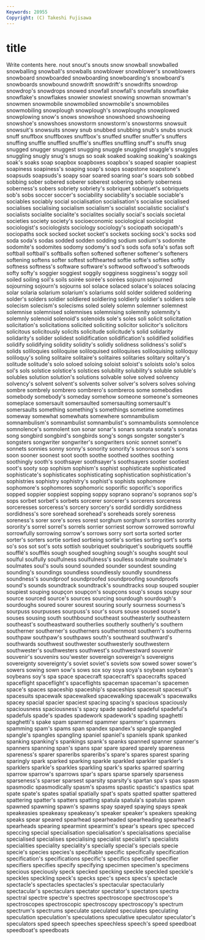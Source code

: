 ```yaml
---
Keywords: 28955 
Copyright: (C) Takeshi Fujisawa
---
```


# title

Write contents here.
nout snout's snouts snow snowball snowballed
snowballing snowball's snowballs snowblower snowblower's snowblowers snowboard snowboarded snowboarding snowboarding's
snowboard's snowboards snowbound snowdrift snowdrift's snowdrifts snowdrop snowdrop's snowdrops snowed
snowfall snowfall's snowfalls snowflake snowflake's snowflakes snowier snowiest snowing snowman
snowman's snowmen snowmobile snowmobiled snowmobile's snowmobiles snowmobiling snowplough snowplough's snowploughs
snowplowed snowplowing snow's snows snowshoe snowshoed snowshoeing snowshoe's snowshoes snowstorm
snowstorm's snowstorms snowsuit snowsuit's snowsuits snowy snub snubbed snubbing snub's
snubs snuck snuff snuffbox snuffboxes snuffbox's snuffed snuffer snuffer's snuffers
snuffing snuffle snuffled snuffle's snuffles snuffling snuff's snuffs snug snugged
snugger snuggest snugging snuggle snuggled snuggle's snuggles snuggling snugly snug's
snugs so soak soaked soaking soaking's soakings soak's soaks soap
soapbox soapboxes soapbox's soaped soapier soapiest soapiness soapiness's soaping soap's
soaps soapstone soapstone's soapsuds soapsuds's soapy soar soared soaring soar's
soars sob sobbed sobbing sober sobered soberer soberest sobering soberly
soberness soberness's sobers sobriety sobriety's sobriquet sobriquet's sobriquets sob's sobs
soccer soccer's sociability sociability's sociable sociable's sociables sociably social socialisation
socialisation's socialise socialised socialises socialising socialism socialism's socialist socialistic socialist's
socialists socialite socialite's socialites socially social's socials societal societies society
society's socioeconomic sociological sociologist sociologist's sociologists sociology sociology's sociopath sociopath's
sociopaths sock socked socket socket's sockets socking sock's socks sod
soda soda's sodas sodded sodden sodding sodium sodium's sodomite sodomite's
sodomites sodomy sodomy's sod's sods sofa sofa's sofas soft softball
softball's softballs soften softened softener softener's softeners softening softens softer
softest softhearted softie softie's softies softly softness softness's software software's
softwood softwood's softwoods softy softy's soggier soggiest soggily sogginess sogginess's
soggy soil soiled soiling soil's soils soirée soirée's soirées sojourn
sojourned sojourning sojourn's sojourns sol solace solaced solace's solaces solacing
solar solaria solarium solarium's solariums sold solder soldered soldering solder's
solders soldier soldiered soldiering soldierly soldier's soldiers sole solecism solecism's
solecisms soled solely solemn solemner solemnest solemnise solemnised solemnises solemnising
solemnity solemnity's solemnly solenoid solenoid's solenoids sole's soles soli solicit
solicitation solicitation's solicitations solicited soliciting solicitor solicitor's solicitors solicitous solicitously
solicits solicitude solicitude's solid solidarity solidarity's solider solidest solidification solidification's
solidified solidifies solidify solidifying solidity solidity's solidly solidness solidness's solid's
solids soliloquies soliloquise soliloquised soliloquises soliloquising soliloquy soliloquy's soling solitaire
solitaire's solitaires solitaries solitary solitary's solitude solitude's solo soloed soloing
soloist soloist's soloists solo's solos sol's sols solstice solstice's solstices
solubility solubility's soluble soluble's solubles solution solution's solutions solvable solve
solved solvency solvency's solvent solvent's solvents solver solver's solvers solves
solving sombre sombrely sombrero sombrero's sombreros some somebodies somebody somebody's
someday somehow someone someone's someones someplace somersault somersaulted somersaulting somersault's
somersaults something something's somethings sometime sometimes someway somewhat somewhats somewhere
somnambulism somnambulism's somnambulist somnambulist's somnambulists somnolence somnolence's somnolent son sonar
sonar's sonars sonata sonata's sonatas song songbird songbird's songbirds song's
songs songster songster's songsters songwriter songwriter's songwriters sonic sonnet sonnet's
sonnets sonnies sonny sonny's sonority sonority's sonorous son's sons soon
sooner soonest soot sooth soothe soothed soothes soothing soothingly sooth's
soothsayer soothsayer's soothsayers sootier sootiest soot's sooty sop sophism sophism's
sophist sophisticate sophisticated sophisticate's sophisticates sophisticating sophistication sophistication's sophistries sophistry
sophistry's sophist's sophists sophomore sophomore's sophomores sophomoric soporific soporific's soporifics
sopped soppier soppiest sopping soppy soprano soprano's sopranos sop's sops
sorbet sorbet's sorbets sorcerer sorcerer's sorcerers sorceress sorceresses sorceress's sorcery
sorcery's sordid sordidly sordidness sordidness's sore sorehead sorehead's soreheads sorely
soreness soreness's sorer sore's sores sorest sorghum sorghum's sororities sorority
sorority's sorrel sorrel's sorrels sorrier sorriest sorrow sorrowed sorrowful sorrowfully
sorrowing sorrow's sorrows sorry sort sorta sorted sorter sorter's sorters
sortie sortied sortieing sortie's sorties sorting sort's sorts so's sos
sot sot's sots sottish soubriquet soubriquet's soubriquets soufflé soufflé's soufflés
sough soughed soughing sough's soughs sought soul soulful soulfully soulfulness
soulfulness's soulless soulmate soulmate's soulmates soul's souls sound sounded sounder
soundest sounding sounding's soundings soundless soundlessly soundly soundness soundness's soundproof
soundproofed soundproofing soundproofs sound's sounds soundtrack soundtrack's soundtracks soup souped
soupier soupiest souping soupçon soupçon's soupçons soup's soups soupy sour
source sourced source's sources sourcing sourdough sourdough's sourdoughs soured sourer
sourest souring sourly sourness sourness's sourpuss sourpusses sourpuss's sour's sours
souse soused souse's souses sousing south southbound southeast southeasterly southeastern
southeast's southeastward southerlies southerly southerly's southern southerner southerner's southerners southernmost
southern's southerns southpaw southpaw's southpaws south's southward southward's southwards southwest
southwester southwesterly southwestern southwester's southwesters southwest's southwestward souvenir souvenir's souvenirs
sou'wester sovereign sovereign's sovereigns sovereignty sovereignty's soviet soviet's soviets sow
sowed sower sower's sowers sowing sown sow's sows sox soy
soya soya's soybean soybean's soybeans soy's spa space spacecraft spacecraft's
spacecrafts spaced spaceflight spaceflight's spaceflights spaceman spaceman's spacemen space's spaces
spaceship spaceship's spaceships spacesuit spacesuit's spacesuits spacewalk spacewalked spacewalking spacewalk's
spacewalks spacey spacial spacier spaciest spacing spacing's spacious spaciously spaciousness
spaciousness's spacy spade spaded spadeful spadeful's spadefuls spade's spades spadework
spadework's spading spaghetti spaghetti's spake spam spammed spammer spammer's spammers
spamming spam's spams span spandex spandex's spangle spangled spangle's spangles
spangling spaniel spaniel's spaniels spank spanked spanking spanking's spankings spank's
spanks spanned spanner spanner's spanners spanning span's spans spar spare
spared sparely spareness spareness's sparer spareribs spareribs's spare's spares sparest
sparing sparingly spark sparked sparking sparkle sparkled sparkler sparkler's sparklers
sparkle's sparkles sparkling spark's sparks sparred sparring sparrow sparrow's sparrows
spar's spars sparse sparsely sparseness sparseness's sparser sparsest sparsity sparsity's
spartan spa's spas spasm spasmodic spasmodically spasm's spasms spastic spastic's
spastics spat spate spate's spates spatial spatially spat's spats spatted
spatter spattered spattering spatter's spatters spatting spatula spatula's spatulas spawn
spawned spawning spawn's spawns spay spayed spaying spays speak speakeasies
speakeasy speakeasy's speaker speaker's speakers speaking speaks spear speared spearhead
spearheaded spearheading spearhead's spearheads spearing spearmint spearmint's spear's spears spec
specced speccing special specialisation specialisation's specialisations specialise specialised specialises specialising
specialist specialist's specialists specialities speciality speciality's specially special's specials specie
specie's species species's specifiable specific specifically specification specification's specifications specific's
specifics specified specifier specifiers specifies specify specifying specimen specimen's specimens
specious speciously speck specked specking speckle speckled speckle's speckles speckling
speck's specks spec's specs specs's spectacle spectacle's spectacles spectacles's spectacular
spectacularly spectacular's spectaculars spectator spectator's spectators spectra spectral spectre spectre's
spectres spectroscope spectroscope's spectroscopes spectroscopic spectroscopy spectroscopy's spectrum spectrum's spectrums
speculate speculated speculates speculating speculation speculation's speculations speculative speculator speculator's
speculators sped speech speeches speechless speech's speed speedboat speedboat's speedboats
